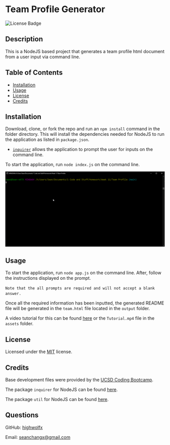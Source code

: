 # Team Profile Generator
![License Badge](https://img.shields.io/badge/License-MIT-yellow.svg)

## Description

This is a NodeJS based project that generates a team profile html document from a user input via command line.


## Table of Contents
* [Installation](#installation)
* [Usage](#usage)
* [License](#license)
* [Credits](#credits)


## Installation

Download, clone, or fork the repo and run an `npm install` command in the folder directory. This will install the dependencies needed for NodeJS to run the application as listed in `package.json`.

 * [`inquirer`](https://www.npmjs.com/package/inquirer) allows the application to prompt the user for inputs on the command line.

To start the application, run `node index.js` on the command line.

<p align="center">
    <img alt="GIF of GUI" src="https://raw.githubusercontent.com/highwolfx/Team-Profile/main/assets/GUI.gif">
</p>


  

## Usage

To start the application, run `node app.js` on the command line. After, follow the instructions displayed on the prompt.

`Note that the all prompts are required and will not accept a blank answer.`

Once all the required information has been inputted, the generated README file will be generated in the `team.html` file located in the `output` folder.

A video tutorial for this can be found [here](https://youtu.be/owiRphjp6OM) or the `Tutorial.mp4` file in the `assets` folder.

## License

Licensed under the [MIT](LICENSE.txt) license.


## Credits
Base development files were provided by the [UCSD Coding Bootcamp](https://bootcamp.extension.ucsd.edu/coding/).

The package `inquirer` for NodeJS can be found [here](https://www.npmjs.com/package/inquirer).

The package `util` for NodeJS can be found [here](https://www.npmjs.com/package/util).


## Questions
GitHub: [highwolfx](https://github.com/highwolfx/)

Email: seanchangx@gmail.com